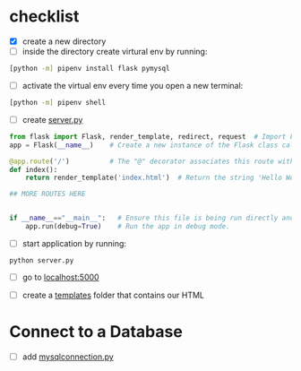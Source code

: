 # checklist

- [x] create a new directory
- [ ] inside the directory create virtural env by running:

```bash
[python -m] pipenv install flask pymysql
```

- [ ] activate the virtual env every time you open a new terminal:

```bash
[python -m] pipenv shell 
```

- [ ] create [server.py](server.py)

```py
from flask import Flask, render_template, redirect, request  # Import Flask to allow us to create our app
app = Flask(__name__)    # Create a new instance of the Flask class called "app"

@app.route('/')          # The "@" decorator associates this route with the function immediately following
def index():
    return render_template('index.html')  # Return the string 'Hello World!' as a response

## MORE ROUTES HERE 


if __name__=="__main__":   # Ensure this file is being run directly and not from a different module    
    app.run(debug=True)    # Run the app in debug mode.
```

- [ ] start application by running:

```
python server.py
```

- [ ] go to [localhost:5000](http://localhost:5000/)

- [ ] create a [templates](templates/index.html) folder that contains our HTML

# Connect to a Database

- [ ] add [mysqlconnection.py](mysqlconnection.py)
